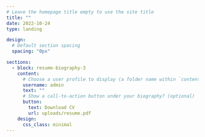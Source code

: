 ```yaml
---
# Leave the homepage title empty to use the site title
title: ""
date: 2022-10-24
type: landing

design:
  # Default section spacing
  spacing: "0px"

sections:
  - block: resume-biography-3
    content:
      # Choose a user profile to display (a folder name within `content/authors/`)
      username: admin
      text: ""
      # Show a call-to-action button under your biography? (optional)
      button:
        text: Download CV
        url: uploads/resume.pdf
    design:
      css_class: minimal
---
```


